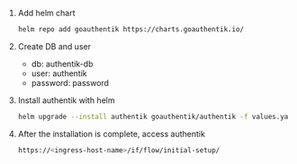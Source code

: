 1. Add helm chart
    ```bash
    helm repo add goauthentik https://charts.goauthentik.io/
    ```

2. Create DB and user 
   - db: authentik-db
   - user: authentik
   - password: password

3. Install authentik with helm
    ```bash
    helm upgrade --install authentik goauthentik/authentik -f values.yaml -n auth --create-namespace
    ```

4. After the installation is complete, access authentik
    ```bash
    https://<ingress-host-name>/if/flow/initial-setup/
    ```